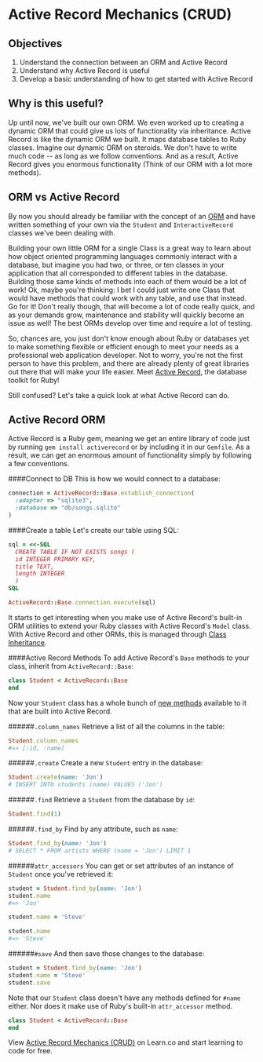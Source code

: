 # Active Record Mechanics (CRUD)

## Objectives
1. Understand the connection between an ORM and Active Record
2. Understand why Active Record is useful
3. Develop a basic understanding of how to get started with Active Record

## Why is this useful?
Up until now, we've built our own ORM. We even worked up to creating a dynamic ORM that could give us lots of functionality via inheritance. Active Record is like the dynamic ORM we built. It maps database tables to Ruby classes. Imagine our dynamic ORM on steroids. We don't have to write much code -- as long as we follow conventions. And as a result, Active Record gives you enormous functionality (Think of our ORM with a lot more methods).

## ORM vs Active Record
By now you should already be familiar with the concept of an [ORM](http://en.wikipedia.org/wiki/Object-relational_mapping) and have written something of your own via the `Student` and `InteractiveRecord` classes we've been dealing with.

Building your own little ORM for a single Class is a great way to learn about how object oriented programming languages commonly interact with a database, but imagine you had two, or three, or ten classes in your application that all corresponded to different tables in the database. Building those same kinds of methods into each of them would be a lot of work! Ok, maybe you're thinking: I bet I could just write one Class that would have methods that could work with any table, and use that instead. Go for it! Don't really though, that will become a lot of code really quick, and as your demands grow, maintenance and stability will quickly become an issue as well! The best ORMs develop over time and require a lot of testing. 

So, chances are, you just don't know enough about Ruby or databases yet to make something flexible or efficient enough to meet your needs as a professional web application developer. Not to worry, you're not the first person to have this problem, and there are already plenty of great libraries out there that will make your life easier. Meet [Active Record](http://guides.rubyonrails.org/active_record_basics.html), the database toolkit for Ruby!

Still confused? Let's take a quick look at what Active Record can do.

## Active Record ORM
Active Record is a Ruby gem, meaning we get an entire library of code just by running `gem install activerecord` or by including it in our `Gemfile`. As a result, we can get an enormous amount of functionality simply by following a few conventions. 

####Connect to DB
This is how we would connect to a database:

```ruby
connection = ActiveRecord::Base.establish_connection(
  :adapter => "sqlite3",
  :database => "db/songs.sqlite"
)


```
####Create a table
Let's create our table using SQL:

```ruby
sql = <<-SQL
  CREATE TABLE IF NOT EXISTS songs (
  id INTEGER PRIMARY KEY, 
  title TEXT, 
  length INTEGER
  )
SQL

ActiveRecord::Base.connection.execute(sql)
```

It starts to get interesting when you make use of Active Record's built-in ORM utilities to extend your Ruby classes with Active Record's `Model` class. With Active Record and other ORMs, this is managed through [Class Inheritance](http://rubylearning.com/satishtalim/ruby_inheritance.html).


####Active Record Methods
To add Active Record's `Base` methods to your class, inherit from `ActiveRecord::Base`:

```ruby
class Student < ActiveRecord::Base
end
```

Now your `Student` class has a whole bunch of [new methods](http://guides.rubyonrails.org/active_record_basics.html#creating-active-record-models) available to it that are built into Active Record.

######`.column_names`
Retrieve a list of all the columns in the table:

```ruby
Student.column_names
#=> [:id, :name]
```

######`.create`
Create a new `Student` entry in the database:

```ruby
Student.create(name: 'Jon')
# INSERT INTO students (name) VALUES ('Jon')
```

######`.find`
Retrieve a `Student` from the database by `id`:

```ruby
Student.find(1)
```

######`.find_by`
Find by any attribute, such as `name`:

```ruby
Student.find_by(name: 'Jon')
# SELECT * FROM artists WHERE (name = 'Jon') LIMIT 1
```

######`attr_accessors`
You can get or set attributes of an instance of `Student` once you've retrieved it:

```ruby
student = Student.find_by(name: 'Jon')
student.name
#=> 'Jon'

student.name = 'Steve'

student.name
#=> 'Steve'
```

######`#save`
And then save those changes to the database:

```ruby
student = Student.find_by(name: 'Jon')
student.name = 'Steve'
student.save
```

Note that our `Student` class doesn't have any methods defined for `#name` either. Nor does it make use of Ruby's built-in `attr_accessor` method. 

```ruby
class Student < ActiveRecord::Base
end
```

<p data-visibility='hidden'>View <a href='https://learn.co/lessons/active-record-mechanics-crud' title='Active Record Mechanics (CRUD)'>Active Record Mechanics (CRUD)</a> on Learn.co and start learning to code for free.</p>
